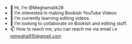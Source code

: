 - 👋 Hi, I’m @Meghamalik28
- 👀 I’m interested in making Bookish YouTube Videos
- 🌱 I’m currently learning editing videos.
- 💞️ I’m looking to collaborate on Bookish and editing stuff.
- 📫 How to reach me, you can reach me via email i.e mmegha915@gmail.com

<!---
Meghamalik28/Meghamalik28 is a ✨ special ✨ repository because its `README.md` (this file) appears on your GitHub profile.
You can click the Preview link to take a look at your changes.
--->
